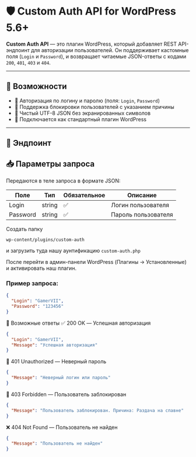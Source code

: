 # 🛡️ Custom Auth API for WordPress 5.6+

**Custom Auth API** — это плагин WordPress, который добавляет REST API-эндпоинт для авторизации пользователей. Он поддерживает кастомные поля (`Login` и `Password`), и возвращает читаемые JSON-ответы с кодами `200`, `401`, `403` и `404`.

---

## 📌 Возможности

- 🔐 Авторизация по логину и паролю (поля: `Login`, `Password`)
- 🚫 Поддержка блокировки пользователей с указанием причины
- 📡 Чистый UTF-8 JSON без экранированных символов
- 🧩 Подключается как стандартный плагин WordPress

---

## 🔗 Эндпоинт


## 📥 Параметры запроса

Передаются в теле запроса в формате JSON:

| Поле     | Тип    | Обязательное | Описание              |
|----------|--------|----------------|------------------------|
| Login    | string | ✅             | Логин пользователя     |
| Password | string | ✅             | Пароль пользователя    |

Создать папку 
```
wp-content/plugins/custom-auth
```
и загрузить туда нашу аунтификацию `custom-auth.php`

После перейти в админ-панели WordPress (Плагины → Установленные) и активировать наш плагин.

### Пример запроса:

```json
{
  "Login": "GamerVII",
  "Password": "123456"
}
```
📄 Возможные ответы
✅ 200 OK — Успешная авторизация
```json
{
  "Login": "GamerVII",
  "Message": "Успешная авторизация"
}
```
🔐 401 Unauthorized — Неверный пароль
```json
{
  "Message": "Неверный логин или пароль"
}
```
🚫 403 Forbidden — Пользователь заблокирован
```json
{
  "Message": "Пользователь заблокирован. Причина: Раздача на спавне"
}
```
❌ 404 Not Found — Пользователь не найден
```json
{
  "Message": "Пользователь не найден"
}
```